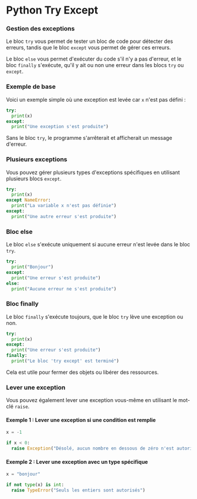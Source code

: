 # Python Try Except

### Gestion des exceptions
Le bloc `try` vous permet de tester un bloc de code pour détecter des erreurs, tandis que le bloc `except` vous permet de gérer ces erreurs.

Le bloc `else` vous permet d'exécuter du code s'il n'y a pas d'erreur, et le bloc `finally` s'exécute, qu'il y ait ou non une erreur dans les blocs `try` ou `except`.

### Exemple de base

Voici un exemple simple où une exception est levée car `x` n'est pas défini :

```python
try:
  print(x)
except:
  print("Une exception s'est produite")
```

Sans le bloc `try`, le programme s'arrêterait et afficherait un message d'erreur.

### Plusieurs exceptions
Vous pouvez gérer plusieurs types d'exceptions spécifiques en utilisant plusieurs blocs `except`.

```python
try:
  print(x)
except NameError:
  print("La variable x n'est pas définie")
except:
  print("Une autre erreur s'est produite")
```

### Bloc else
Le bloc `else` s'exécute uniquement si aucune erreur n'est levée dans le bloc `try`.

```python
try:
  print("Bonjour")
except:
  print("Une erreur s'est produite")
else:
  print("Aucune erreur ne s'est produite")
```

### Bloc finally
Le bloc `finally` s'exécute toujours, que le bloc `try` lève une exception ou non.

```python
try:
  print(x)
except:
  print("Une erreur s'est produite")
finally:
  print("Le bloc 'try except' est terminé")
```

Cela est utile pour fermer des objets ou libérer des ressources.

### Lever une exception
Vous pouvez également lever une exception vous-même en utilisant le mot-clé `raise`.

#### Exemple 1 : Lever une exception si une condition est remplie

```python
x = -1

if x < 0:
  raise Exception("Désolé, aucun nombre en dessous de zéro n'est autorisé")
```

#### Exemple 2 : Lever une exception avec un type spécifique

```python
x = "bonjour"

if not type(x) is int:
  raise TypeError("Seuls les entiers sont autorisés")
```